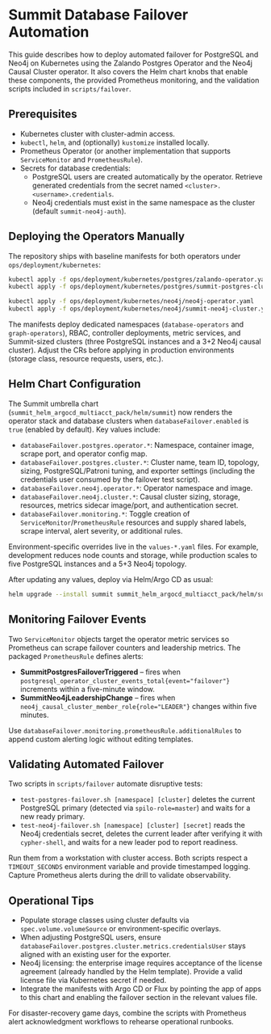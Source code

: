 # Summit Database Failover Automation

This guide describes how to deploy automated failover for PostgreSQL and Neo4j on Kubernetes using the Zalando Postgres Operator and the Neo4j Causal Cluster operator. It also covers the Helm chart knobs that enable these components, the provided Prometheus monitoring, and the validation scripts included in `scripts/failover`.

## Prerequisites

- Kubernetes cluster with cluster-admin access.
- `kubectl`, `helm`, and (optionally) `kustomize` installed locally.
- Prometheus Operator (or another implementation that supports `ServiceMonitor` and `PrometheusRule`).
- Secrets for database credentials:
  - PostgreSQL users are created automatically by the operator. Retrieve generated credentials from the secret named `<cluster>.<username>.credentials`.
  - Neo4j credentials must exist in the same namespace as the cluster (default `summit-neo4j-auth`).

## Deploying the Operators Manually

The repository ships with baseline manifests for both operators under `ops/deployment/kubernetes`:

```bash
kubectl apply -f ops/deployment/kubernetes/postgres/zalando-operator.yaml
kubectl apply -f ops/deployment/kubernetes/postgres/summit-postgres-cluster.yaml

kubectl apply -f ops/deployment/kubernetes/neo4j/neo4j-operator.yaml
kubectl apply -f ops/deployment/kubernetes/neo4j/summit-neo4j-cluster.yaml
```

The manifests deploy dedicated namespaces (`database-operators` and `graph-operators`), RBAC, controller deployments, metric services, and Summit-sized clusters (three PostgreSQL instances and a 3+2 Neo4j causal cluster). Adjust the CRs before applying in production environments (storage class, resource requests, users, etc.).

## Helm Chart Configuration

The Summit umbrella chart (`summit_helm_argocd_multiacct_pack/helm/summit`) now renders the operator stack and database clusters when `databaseFailover.enabled` is `true` (enabled by default). Key values include:

- `databaseFailover.postgres.operator.*`: Namespace, container image, scrape port, and operator config map.
- `databaseFailover.postgres.cluster.*`: Cluster name, team ID, topology, sizing, PostgreSQL/Patroni tuning, and exporter settings (including the credentials user consumed by the failover test script).
- `databaseFailover.neo4j.operator.*`: Operator namespace and image.
- `databaseFailover.neo4j.cluster.*`: Causal cluster sizing, storage, resources, metrics sidecar image/port, and authentication secret.
- `databaseFailover.monitoring.*`: Toggle creation of `ServiceMonitor`/`PrometheusRule` resources and supply shared labels, scrape interval, alert severity, or additional rules.

Environment-specific overrides live in the `values-*.yaml` files. For example, development reduces node counts and storage, while production scales to five PostgreSQL instances and a 5+3 Neo4j topology.

After updating any values, deploy via Helm/Argo CD as usual:

```bash
helm upgrade --install summit summit_helm_argocd_multiacct_pack/helm/summit -n summit-system -f summit_helm_argocd_multiacct_pack/helm/summit/values.yaml
```

## Monitoring Failover Events

Two `ServiceMonitor` objects target the operator metric services so Prometheus can scrape failover counters and leadership metrics. The packaged `PrometheusRule` defines alerts:

- **SummitPostgresFailoverTriggered** – fires when `postgresql_operator_cluster_events_total{event="failover"}` increments within a five-minute window.
- **SummitNeo4jLeadershipChange** – fires when `neo4j_causal_cluster_member_role{role="LEADER"}` changes within five minutes.

Use `databaseFailover.monitoring.prometheusRule.additionalRules` to append custom alerting logic without editing templates.

## Validating Automated Failover

Two scripts in `scripts/failover` automate disruptive tests:

- `test-postgres-failover.sh [namespace] [cluster]` deletes the current PostgreSQL primary (detected via `spilo-role=master`) and waits for a new ready primary.
- `test-neo4j-failover.sh [namespace] [cluster] [secret]` reads the Neo4j credentials secret, deletes the current leader after verifying it with `cypher-shell`, and waits for a new leader pod to report readiness.

Run them from a workstation with cluster access. Both scripts respect a `TIMEOUT_SECONDS` environment variable and provide timestamped logging. Capture Prometheus alerts during the drill to validate observability.

## Operational Tips

- Populate storage classes using cluster defaults via `spec.volume.volumeSource` or environment-specific overlays.
- When adjusting PostgreSQL users, ensure `databaseFailover.postgres.cluster.metrics.credentialsUser` stays aligned with an existing user for the exporter.
- Neo4j licensing: the enterprise image requires acceptance of the license agreement (already handled by the Helm template). Provide a valid license file via Kubernetes secret if needed.
- Integrate the manifests with Argo CD or Flux by pointing the app of apps to this chart and enabling the failover section in the relevant values file.

For disaster-recovery game days, combine the scripts with Prometheus alert acknowledgment workflows to rehearse operational runbooks.
